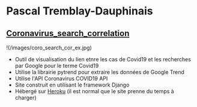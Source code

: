 # Pascal Tremblay-Dauphinais
## [Coronavirus_search_correlation](https://github.com/PascalTremblayDauphinais/Coronavirus_search_correlation)
!(/images/coro_search_cor_ex.jpg)
- Outil de visualisation du lien etnre les cas de Covid19 et les recherches par Google pour le terme Covid19
- Utilise la librairie pytrend pour extraire les données de Google Trend
- Utilise l'API Coronavirus COVID19 API
- Site construit en utilisant le framework Django
- Hébergé sur [Heroku](https://coronavirus-search-correlation.herokuapp.com/) (il est normal que le site prenne du temps à charger)

